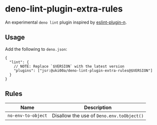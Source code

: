 # deno-lint-plugin-extra-rules

An experimental `deno lint` plugin inspired by
[eslint-plugin-n](https://github.com/eslint-community/eslint-plugin-n).

## Usage

Add the following to `deno.json`:

```jsonc
{
  "lint": {
    // NOTE: Replace `$VERSION` with the latest version
    "plugins": ["jsr:@uki00a/deno-lint-plugin-extra-rules@$VERSION"]
  }
}
```

## Rules

|        Name        |                Description                |
| :----------------: | :---------------------------------------: |
| `no-env-to-object` | Disallow the use of `Deno.env.toObject()` |
